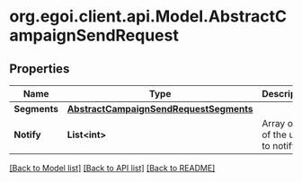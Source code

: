 
# org.egoi.client.api.Model.AbstractCampaignSendRequest

## Properties

Name | Type | Description | Notes
------------ | ------------- | ------------- | -------------
**Segments** | [**AbstractCampaignSendRequestSegments**](AbstractCampaignSendRequestSegments.md) |  | 
**Notify** | **List&lt;int&gt;** | Array of IDs of the users to notify | [optional] 

[[Back to Model list]](../README.md#documentation-for-models)
[[Back to API list]](../README.md#documentation-for-api-endpoints)
[[Back to README]](../README.md)


